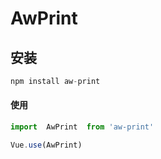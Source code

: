 # AwPrint


## 安装

```javascript
npm install aw-print
```

#### 使用

```js
import  AwPrint  from 'aw-print'

Vue.use(AwPrint)
```

